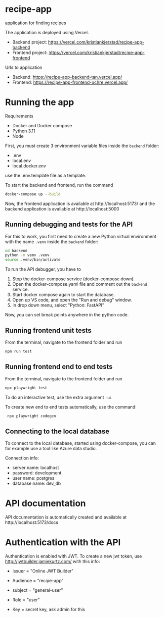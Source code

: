 # recipe-app

application for finding recipes

The application is deployed using Vercel.

-   Backend project: https://vercel.com/kristiankjerstad/recipe-app-backend
-   Frontend project: https://vercel.com/kristiankjerstad/recipe-app-frontend

Urls to application

-   Backend: https://recipe-app-backend-tan.vercel.app/
-   Frontend: https://recipe-app-frontend-ochre.vercel.app/

# Running the app

Requirements

-   Docker and Docker compose
-   Python 3.11
-   Node

First, you must create 3 environment variable files inside the `backend` folder:

-   .env
-   local.env
-   local.docker.env

use the .env.template file as a template.

To start the backend and frontend, run the command

```bash
docker-compose up --build
```

Now, the frontend application is available at http://localhost:5173/ and the backend application is available at http://localhost:5000

## Running debugging and tests for the API

For this to work, you first need to create a new Python virtual environment with the name `.venv` inside the `backend` folder:

```bash
cd backend
python -m venv .venv
source .venv/bin/activate
```

To run the API debugger, you have to

1. Stop the docker-compose service (docker-compose down).
2. Open the docker-compose.yaml file and comment out the `backend` service.
3. Start docker compose again to start the database.
4. Open up VS code, and open the "Run and debug" window.
5. In drop down menu, select "Python: FastAPI"

Now, you can set break points anywhere in the python code.

## Running frontend unit tests

From the terminal, navigate to the frontend folder and run

```bash
npm run test
```

## Running frontend end to end tests

From the terminal, navigate to the frontend folder and run

```bash
npx playwright test
```

To do an interactive test, use the extra argument `-ui`

To create new end to end tests automatically, use the command

```bash
 npx playwright codegen
```

## Connecting to the local database

To connect to the local database, started using docker-compose, you can for example use a tool like Azure data studio.

Connection info:

-   server name: localhost
-   password: development
-   user name: postgres
-   database name: dev_db

# API documentation

API documentation is automatically created and available at http://localhost:5173/docs

# Authentication with the API

Authentication is enabled with JWT. To create a new jwt token, use http://jwtbuilder.jamiekurtz.com/
with this info:

-   Issuer = "Online JWT Builder"
-   Audience = "recipe-app"
-   subject = "general-user"

-   Role = "user"

-   Key = secret key, ask admin for this
